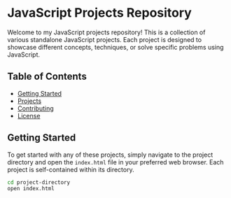 # JavaScript Projects Repository

Welcome to my JavaScript projects repository! This is a collection of various standalone JavaScript projects. Each project is designed to showcase different concepts, techniques, or solve specific problems using JavaScript.

## Table of Contents

- [Getting Started](#getting-started)
- [Projects](#projects)
- [Contributing](#contributing)
- [License](#license)

## Getting Started

To get started with any of these projects, simply navigate to the project directory and open the `index.html` file in your preferred web browser. Each project is self-contained within its directory.

```bash
cd project-directory
open index.html
